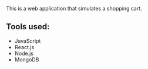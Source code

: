 This is a web application that simulates a shopping cart.

## Tools used:
- JavaScript
- React.js
- Node.js
- MongoDB
